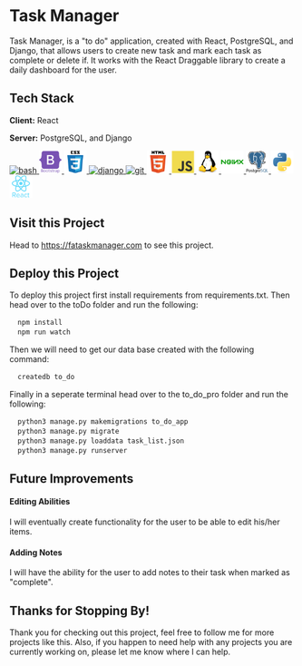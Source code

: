 
# Task Manager

Task Manager, is a "to do" application, created with React, PostgreSQL, and Django, that allows users to create new task and mark each task as complete or delete if. It works with the
React Draggable library to create a daily dashboard for the user.


## Tech Stack

**Client:** React

**Server:** PostgreSQL, and Django

<p align="left"> <a href="https://www.gnu.org/software/bash/" target="_blank" rel="noreferrer"> <img src="https://www.vectorlogo.zone/logos/gnu_bash/gnu_bash-icon.svg" alt="bash" width="40" height="40"/> </a> <a href="https://getbootstrap.com" target="_blank" rel="noreferrer"> <img src="https://raw.githubusercontent.com/devicons/devicon/master/icons/bootstrap/bootstrap-plain-wordmark.svg" alt="bootstrap" width="40" height="40"/> </a> <a href="https://www.w3schools.com/css/" target="_blank" rel="noreferrer"> <img src="https://raw.githubusercontent.com/devicons/devicon/master/icons/css3/css3-original-wordmark.svg" alt="css3" width="40" height="40"/> </a> <a href="https://www.djangoproject.com/" target="_blank" rel="noreferrer"> <img src="https://cdn.worldvectorlogo.com/logos/django.svg" alt="django" width="40" height="40"/> </a> <a href="https://git-scm.com/" target="_blank" rel="noreferrer"> <img src="https://www.vectorlogo.zone/logos/git-scm/git-scm-icon.svg" alt="git" width="40" height="40"/> </a> <a href="https://www.w3.org/html/" target="_blank" rel="noreferrer"> <img src="https://raw.githubusercontent.com/devicons/devicon/master/icons/html5/html5-original-wordmark.svg" alt="html5" width="40" height="40"/> </a> <a href="https://developer.mozilla.org/en-US/docs/Web/JavaScript" target="_blank" rel="noreferrer"> <img src="https://raw.githubusercontent.com/devicons/devicon/master/icons/javascript/javascript-original.svg" alt="javascript" width="40" height="40"/> </a> <a href="https://www.linux.org/" target="_blank" rel="noreferrer"> <img src="https://raw.githubusercontent.com/devicons/devicon/master/icons/linux/linux-original.svg" alt="linux" width="40" height="40"/> </a> <a href="https://www.nginx.com" target="_blank" rel="noreferrer"> <img src="https://raw.githubusercontent.com/devicons/devicon/master/icons/nginx/nginx-original.svg" alt="nginx" width="40" height="40"/> </a> <a href="https://www.postgresql.org" target="_blank" rel="noreferrer"> <img src="https://raw.githubusercontent.com/devicons/devicon/master/icons/postgresql/postgresql-original-wordmark.svg" alt="postgresql" width="40" height="40"/> </a> <a href="https://www.python.org" target="_blank" rel="noreferrer"> <img src="https://raw.githubusercontent.com/devicons/devicon/master/icons/python/python-original.svg" alt="python" width="40" height="40"/> </a> <a href="https://reactjs.org/" target="_blank" rel="noreferrer"> <img src="https://raw.githubusercontent.com/devicons/devicon/master/icons/react/react-original-wordmark.svg" alt="react" width="40" height="40"/> </a> </p>


## Visit this Project

Head to https://fataskmanager.com to see this project.

## Deploy this Project

To deploy this project first install requirements from requirements.txt. Then head over to the toDo
folder and run the following:

```bash
  npm install
  npm run watch
```

Then we will need to get our data base created with the following command:

```bash
  createdb to_do
```

Finally in a seperate terminal head over to the to_do_pro folder and run the following:

```bash
  python3 manage.py makemigrations to_do_app
  python3 manage.py migrate
  python3 manage.py loaddata task_list.json
  python3 manage.py runserver
```
## Future Improvements

#### Editing Abilities

I will eventually create functionality for the user to be able to edit his/her items.

#### Adding Notes

I will have the ability for the user to add notes to their task when marked as "complete".


## Thanks for Stopping By!

Thank you for checking out this project, feel free to follow me for more projects like this. Also,
if you happen to need help with any projects you are currently working on, please let me know where
I can help.
